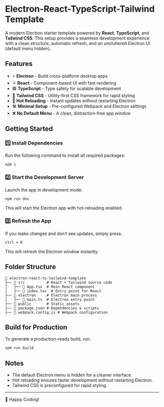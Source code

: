 # Electron-React-TypeScript-Tailwind Template

A modern Electron starter template powered by **React**, **TypeScript**, and **Tailwind CSS**. This setup provides a seamless development experience with a clean structure, automatic refresh, and an uncluttered Electron UI (default menu hidden).

## Features
- ⚡ **Electron** - Build cross-platform desktop apps
- ⚛ **React** - Component-based UI with fast rendering
- 🟦 **TypeScript** - Type safety for scalable development
- 🎨 **Tailwind CSS** - Utility-first CSS framework for rapid styling
- 🚀 **Hot Reloading** - Instant updates without restarting Electron
- 🛠️ **Minimal Setup** - Pre-configured Webpack and Electron settings
- ❌ **No Default Menu** - A clean, distraction-free app window

## Getting Started

### 1️⃣ Install Dependencies
Run the following command to install all required packages:
```sh
npm i
```

### 2️⃣ Start the Development Server
Launch the app in development mode:
```sh
npm run dev
```
This will start the Electron app with hot-reloading enabled.

### 3️⃣ Refresh the App
If you make changes and don’t see updates, simply press:
```
Ctrl + R
```
This will refresh the Electron window instantly.

## Folder Structure
```
📂 electron-react-ts-tailwind-template
├── 📁 src          # React + Tailwind source code
│   ├── 📄 App.tsx  # Main React component
│   ├── 📄 index.tsx  # Entry point for React
├── 📁 electron     # Electron main process
│   ├── 📄 main.ts  # Electron entry point
├── 📁 public       # Static assets
├── 📄 package.json # Dependencies & scripts
├── 📄 webpack.config.js # Webpack configuration
```

## Build for Production
To generate a production-ready build, run:
```sh
npm run build
```

## Notes
- The default Electron menu is hidden for a cleaner interface.
- Hot reloading ensures faster development without restarting Electron.
- Tailwind CSS is preconfigured for rapid styling.

---

🚀 Happy Coding!

